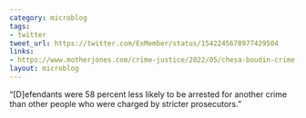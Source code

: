 ```yaml
---
category: microblog
tags:
- twitter
tweet_url: https://twitter.com/ExMember/status/1542245678977429504
links:
- https://www.motherjones.com/crime-justice/2022/05/chesa-boudin-crime-rates-false-narratives-progressive-da-george-gascon-kim-foxx/
layout: microblog
---
```

“[D]efendants were 58 percent less likely to be arrested for another crime than other people who were charged by stricter prosecutors.”
